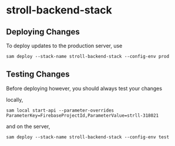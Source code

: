 # stroll-backend-stack

## Deploying Changes

To deploy updates to the production server, use

``sam deploy --stack-name stroll-backend-stack --config-env prod``

## Testing Changes

Before deploying however, you should always test your changes

locally,

``sam local start-api --parameter-overrides ParameterKey=FirebaseProjectId,ParameterValue=strll-318021``

and on the server,

``sam deploy --stack-name stroll-backend-stack --config-env test``
